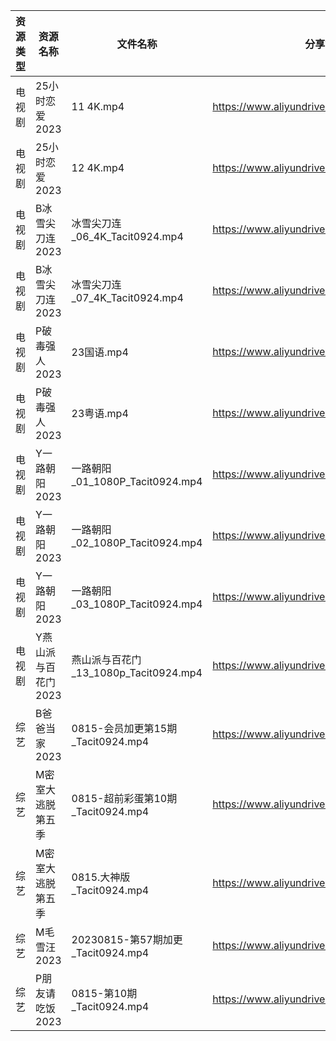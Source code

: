 | 资源类型 | 资源名称         | 文件名称                           | 分享链接                                      | 更新时间       |
| ---- | ------------ | ------------------------------ | ----------------------------------------- | ---------- |
| 电视剧  | 25小时恋爱2023   | 11 4K.mp4                      | https://www.aliyundrive.com/s/J3KM8L4y4EF | 2023-08-16 |
| 电视剧  | 25小时恋爱2023   | 12 4K.mp4                      | https://www.aliyundrive.com/s/J3KM8L4y4EF | 2023-08-16 |
| 电视剧  | B冰雪尖刀连2023   | 冰雪尖刀连_06_4K_Tacit0924.mp4      | https://www.aliyundrive.com/s/qJv5ZZatxRN | 2023-08-16 |
| 电视剧  | B冰雪尖刀连2023   | 冰雪尖刀连_07_4K_Tacit0924.mp4      | https://www.aliyundrive.com/s/qJv5ZZatxRN | 2023-08-16 |
| 电视剧  | P破毒强人2023    | 23国语.mp4                       | https://www.aliyundrive.com/s/N9L3L9L9hNr | 2023-08-16 |
| 电视剧  | P破毒强人2023    | 23粤语.mp4                       | https://www.aliyundrive.com/s/N9L3L9L9hNr | 2023-08-16 |
| 电视剧  | Y一路朝阳2023    | 一路朝阳_01_1080P_Tacit0924.mp4    | https://www.aliyundrive.com/s/525jafigtyj | 2023-08-16 |
| 电视剧  | Y一路朝阳2023    | 一路朝阳_02_1080P_Tacit0924.mp4    | https://www.aliyundrive.com/s/525jafigtyj | 2023-08-16 |
| 电视剧  | Y一路朝阳2023    | 一路朝阳_03_1080P_Tacit0924.mp4    | https://www.aliyundrive.com/s/525jafigtyj | 2023-08-16 |
| 电视剧  | Y燕山派与百花门2023 | 燕山派与百花门_13_1080p_Tacit0924.mp4 | https://www.aliyundrive.com/s/aBmMJZmQGsL | 2023-08-16 |
| 综艺   | B爸爸当家2023    | 0815-会员加更第15期_Tacit0924.mp4    | https://www.aliyundrive.com/s/SqHa3g1TkvY | 2023-08-16 |
| 综艺   | M密室大逃脱第五季    | 0815-超前彩蛋第10期_Tacit0924.mp4    | https://www.aliyundrive.com/s/KFCWQFSRon1 | 2023-08-16 |
| 综艺   | M密室大逃脱第五季    | 0815.大神版_Tacit0924.mp4         | https://www.aliyundrive.com/s/KFCWQFSRon1 | 2023-08-16 |
| 综艺   | M毛雪汪2023     | 20230815-第57期加更_Tacit0924.mp4  | https://www.aliyundrive.com/s/asPqfgPRqAg | 2023-08-16 |
| 综艺   | P朋友请吃饭2023   | 0815-第10期_Tacit0924.mp4        | https://www.aliyundrive.com/s/A2Z3HKrT65s | 2023-08-16 |
